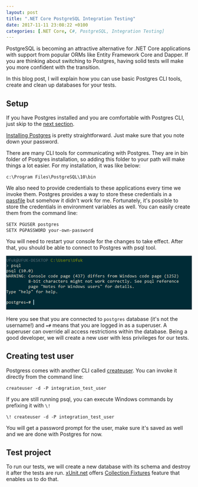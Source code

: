```yaml
---
layout: post
title: ".NET Core PostgreSQL Integration Testing"
date: 2017-11-11 23:08:22 +0100
categories: [.NET Core, C#, PostgreSQL, Integration Testing]
---
```


PostgreSQL is becoming an attractive alternative for .NET Core applications with support from popular ORMs like Entity Framework Core and Dapper. If you are thinking about switching to Postgres, having solid tests will make you more confident with the transition.

In this blog post, I will explain how you can use basic Postgres CLI tools, create and clean up databases for your tests.

## Setup 

If you have Postgres installed and you are comfortable with Postgres CLI, just skip to the [next section](#creating-test-user).

[Installing Postgres][1] is pretty straightforward. Just make sure that you note down your password.

There are many CLI tools for communicating with Postgres. They are in bin folder of Postgres installation, so adding this folder to your path will make things a lot easier. For my installation, it was like below:

    c:\Program Files\PostgreSQL\10\bin

We also need to provide credentials to these applications every time we invoke them. Postgres provides a way to store these credentials in a [passfile][2] but somehow it didn't work for me. Fortunately, it's possible to store the credentials in environment variables as well. You can easily create them from the command line:

    SETX PGUSER postgres
    SETX PGPASSWORD your-own-password

You will need to restart your console for the changes to take effect. After that, you should be able to connect to Postgres with psql tool.

![Running psql for the first time][3]

Here you see that you are connected to `postgres` database (it's not the username!) and `=#` means that you are logged in as a superuser. A superuser can override all access restrictions within the database. Being a good developer, we will create a new user with less privileges for our tests.

## <a id="creating-test-user">Creating test user</a>

Postgress comes with another CLI called [createuser][4]. You can invoke it directly from the command line:

    createuser -d -P integration_test_user

If you are still running psql, you can execute Windows commands by prefixing it with `\!`

    \! createuser -d -P integration_test_user

You will get a password prompt for the user, make sure it's saved as well and we are done with Postgres for now.

## Test project

To run our tests, we will create a new database with its schema and destroy it after the tests are run. [xUnit.net][5] offers [Collection Fixtures][6] feature that enables us to do that.


[1]: https://www.postgresql.org/download/windows/
[2]: https://www.postgresql.org/docs/current/static/libpq-pgpass.html
[3]: /assets/img/psql.png
[4]: https://www.postgresql.org/docs/10/static/app-createuser.html
[5]: https://xunit.github.io
[6]: https://xunit.github.io/docs/shared-context.html#collection-fixture